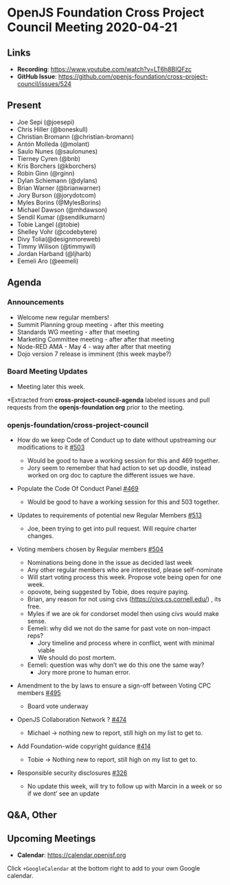 # OpenJS Foundation Cross Project Council Meeting 2020-04-21

## Links

* **Recording**: https://www.youtube.com/watch?v=LT6h8BIQFzc
* **GitHub Issue**: https://github.com/openjs-foundation/cross-project-council/issues/524

## Present

* Joe Sepi (@joesepi)
* Chris Hiller (@boneskull)
* Christian Bromann (@christian-bromann)
* Antón Molleda (@molant)
* Saulo Nunes (@saulonunes)
* Tierney Cyren (@bnb)
* Kris Borchers (@kborchers)
* Robin Ginn (@rginn)
* Dylan Schiemann (@dylans)
* Brian Warner  (@brianwarner)
* Jory Burson (@jorydotcom)
* Myles Borins (@MylesBorins)
* Michael Dawson (@mhdawson)
* Sendil Kumar (@sendilkumarn)
* Tobie Langel (@tobie)
* Shelley Vohr (@codebytere)
* Divy Tolia(@designmoreweb)
* Timmy Wilison (@timmywil)
* Jordan Harband (@ljharb)
* Eemeli Aro (@eemeli)

## Agenda

### Announcements

* Welcome new regular members! 
* Summit Planning group meeting - after this meeting
* Standards WG meeting - after that meeting
* Marketing Committee meeting - after after that meeting
* Node-RED AMA - May 4 - way after after that meeting
* Dojo version 7 release is imminent (this week maybe?)

### Board Meeting Updates

* Meeting later this week.

*Extracted from **cross-project-council-agenda** labeled issues and pull requests from the **openjs-foundation org** prior to the meeting.

### openjs-foundation/cross-project-council

* How do we keep Code of Conduct up to date without upstreaming our modifications to it [#503](https://github.com/openjs-foundation/cross-project-council/issues/503)
  * Would be good to have a working session for this and 469 together.
  * Jory seem to remember that had action to set up doodle, instead worked on 
     org doc to capture the different issues we have.

* Populate the Code Of Conduct Panel [#469](https://github.com/openjs-foundation/cross-project-council/issues/469)
  * Would be good to have a working session for this and 503 together.

* Updates to requirements of potential new Regular Members [#513](https://github.com/openjs-foundation/cross-project-council/issues/513)
  * Joe, been trying to get into pull request. Will require charter changes.

* Voting members chosen by Regular members [#504](https://github.com/openjs-foundation/cross-project-council/issues/504)
  * Nominations being done in the issue as decided last week
  * Any other regular members who are interested, please self-nominate
  * Will start voting process this week. Propose vote being open for one
     week.
  * opovote, being suggested by Tobie, does require paying.
  * Brian, any reason for not using civs (https://civs.cs.cornell.edu/) , its free.
  * Myles if we are ok for condorset model then using civs would make sense.
  * Eemeli: why did we not do the same for past vote on non-impact reps?
    * Jory timeline and process where in conflict, went with minimal viable
    * We should do post mortem.
  * Eemeli: question was why don’t we do this one the same way?
    * Jory more prone to human error.

* Amendment to the by laws to ensure a sign-off between Voting CPC members [#495](https://github.com/openjs-foundation/cross-project-council/pull/495)
  * Board vote underway 

* OpenJS Collaboration Network ? [#474](https://github.com/openjs-foundation/cross-project-council/issues/474)
  * Michael -> nothing new to report, still high on my list to get to.

* Add Foundation-wide copyright guidance
[#414](https://github.com/openjs-foundation/cross-project-council/pull/414)
  * Tobie -> Nothing new to report, still high on my list to get to.

* Responsible security disclosures [#326](https://github.com/openjs-foundation/cross-project-council/issues/326)
  * No update this week, will try to follow up with Marcin in a week or so if
     we dont’ see an update

## Q&A, Other

## Upcoming Meetings

* **Calendar**: https://calendar.openjsf.org

Click `+GoogleCalendar` at the bottom right to add to your own Google calendar.

